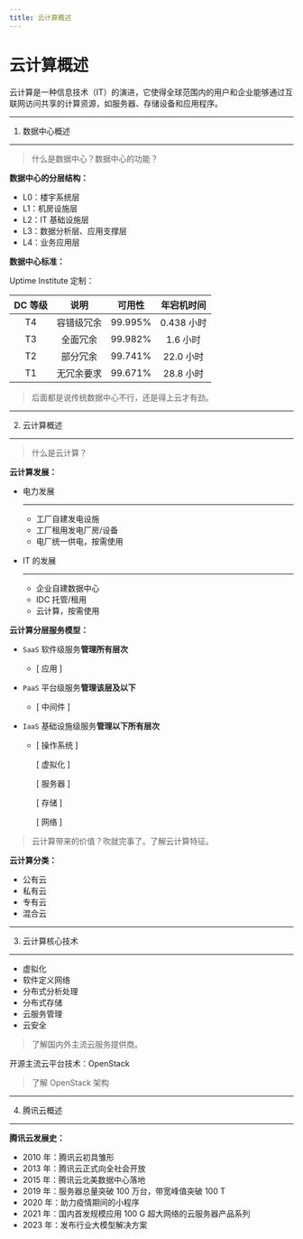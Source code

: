 ```yaml
---
title: 云计算概述
---
```


云计算概述
==========

云计算是一种信息技术（IT）的演进，它使得全球范围内的用户和企业能够通过互联网访问共享的计算资源，如服务器、存储设备和应用程序。

---

1. 数据中心概述
---------------

> 什么是数据中心？数据中心的功能？

**数据中心的分层结构：**

-   L0：楼宇系统层
-   L1：机房设施层
-   L2：IT 基础设施层
-   L3：数据分析层、应用支撑层
-   L4：业务应用层

**数据中心标准：**

Uptime Institute 定制：

| DC 等级 | 说明       | 可用性  | 年宕机时间 |
| :-----: | :--------: | :-----: | :--------: |
| T4      | 容错级冗余 | 99.995% | 0.438 小时 |
| T3      | 全面冗余   | 99.982% | 1.6 小时   |
| T2      | 部分冗余   | 99.741% | 22.0 小时  |
| T1      | 无冗余要求 | 99.671% | 28.8 小时  |

> 后面都是说传统数据中心不行，还是得上云才有劲。

---

2. 云计算概述
-------------

> 什么是云计算？

**云计算发展：**

<div class="grid cards" markdown>

-   电力发展

    ---

    -   工厂自建发电设施
    -   工厂租用发电厂房/设备
    -   电厂统一供电，按需使用

-   IT 的发展

    ---

    -   企业自建数据中心
    -   IDC 托管/租用
    -   云计算，按需使用

</div>

**云计算分层服务模型：**


-   `SaaS` 软件级服务**管理所有层次**
 
    <div class="grid cards" markdown>

    -   [ 应用 ]

    </div>


-   `PaaS` 平台级服务**管理该层及以下**

    <div class="grid cards" markdown>

    -   [ 中间件 ]

    </div>


-   `IaaS` 基础设施级服务**管理以下所有层次**

    <div class="grid cards" markdown>

    -   [ 操作系统 ] 

        [ 虚拟化 ]

        [ 服务器 ]

        [ 存储 ]

        [ 网络 ]

    </div>

> 云计算带来的价值？吹就完事了。了解云计算特征。

**云计算分类：**

-   公有云
-   私有云
-   专有云
-   混合云

---

3. 云计算核心技术
-----------------

-   虚拟化
-   软件定义网络
-   分布式分析处理
-   分布式存储
-   云服务管理
-   云安全 

> 了解国内外主流云服务提供商。

开源主流云平台技术：OpenStack

> 了解 OpenStack 架构

---

4. 腾讯云概述
-------------

**腾讯云发展史：**

-   2010 年：腾讯云初具雏形
-   2013 年：腾讯云正式向全社会开放
-   2015 年：腾讯云北美数据中心落地
-   2019 年：服务器总量突破 100 万台，带宽峰值突破 100 T
-   2020 年：助力疫情期间的小程序
-   2021 年：国内首发规模应用 100 G 超大网络的云服务器产品系列
-   2023 年：发布行业大模型解决方案
